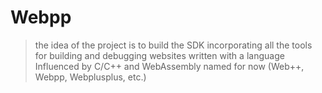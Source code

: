 # Webpp
> the idea of ​​the project is to build the SDK incorporating all the tools for building and debugging websites written with a language Influenced by C/C++ and WebAssembly named for now (Web++, Webpp, Webplusplus, etc.)
